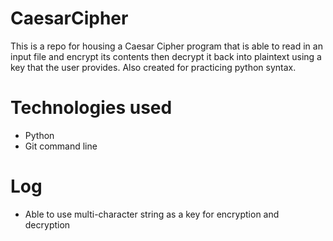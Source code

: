 # CaesarCipher
  This is a repo for housing a Caesar Cipher program that is able to read in an input file and encrypt its contents then decrypt it back into plaintext using a key that the user provides. Also created for practicing python syntax.


# Technologies used
  - Python
  - Git command line


# Log
  - Able to use multi-character string as a key for encryption and decryption
